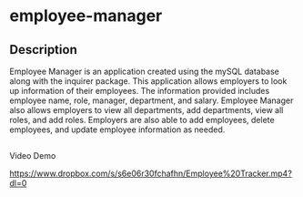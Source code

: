 # employee-manager

## Description

Employee Manager is an application created using the mySQL database along with the inquirer package. This application allows employers to look up information of their employees. The information provided includes employee name, role, manager, department, and salary. Employee Manager also allows employers to view all departments, add departments, view all roles, and add roles. Employers are also able to add employees, delete employees, and update employee information as needed.

##

Video Demo

https://www.dropbox.com/s/s6e06r30fchafhn/Employee%20Tracker.mp4?dl=0
